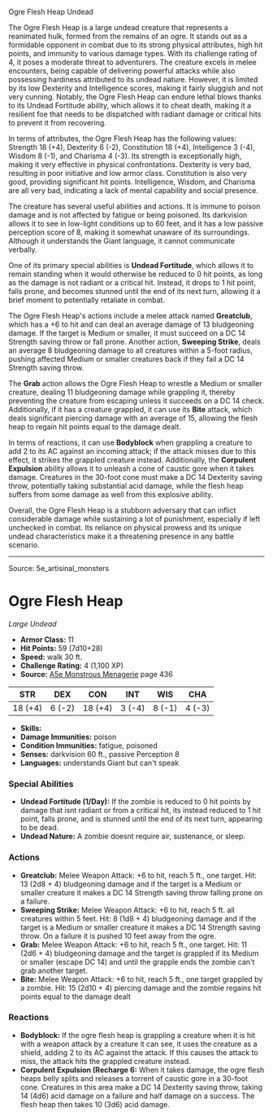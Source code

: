 <MonsterName/>Ogre Flesh Heap</MonsterName>
<CreatureType/>Undead</CreatureType>

<summary>The Ogre Flesh Heap is a large undead creature that represents a reanimated hulk, formed from the remains of an ogre. It stands out as a formidable opponent in combat due to its strong physical attributes, high hit points, and immunity to various damage types. With its challenge rating of 4, it poses a moderate threat to adventurers. The creature excels in melee encounters, being capable of delivering powerful attacks while also possessing hardiness attributed to its undead nature. However, it is limited by its low Dexterity and Intelligence scores, making it fairly sluggish and not very cunning. Notably, the Ogre Flesh Heap can endure lethal blows thanks to its Undead Fortitude ability, which allows it to cheat death, making it a resilient foe that needs to be dispatched with radiant damage or critical hits to prevent it from recovering.</summary>

<detail>

In terms of attributes, the Ogre Flesh Heap has the following values: Strength 18 (+4), Dexterity 6 (-2), Constitution 18 (+4), Intelligence 3 (-4), Wisdom 8 (-1), and Charisma 4 (-3). Its strength is exceptionally high, making it very effective in physical confrontations. Dexterity is very bad, resulting in poor initiative and low armor class. Constitution is also very good, providing significant hit points. Intelligence, Wisdom, and Charisma are all very bad, indicating a lack of mental capability and social presence.

The creature has several useful abilities and actions. It is immune to poison damage and is not affected by fatigue or being poisoned. Its darkvision allows it to see in low-light conditions up to 60 feet, and it has a low passive perception score of 8, making it somewhat unaware of its surroundings. Although it understands the Giant language, it cannot communicate verbally.

One of its primary special abilities is **Undead Fortitude**, which allows it to remain standing when it would otherwise be reduced to 0 hit points, as long as the damage is not radiant or a critical hit. Instead, it drops to 1 hit point, falls prone, and becomes stunned until the end of its next turn, allowing it a brief moment to potentially retaliate in combat. 

The Ogre Flesh Heap's actions include a melee attack named **Greatclub**, which has a +6 to hit and can deal an average damage of 13 bludgeoning damage. If the target is Medium or smaller, it must succeed on a DC 14 Strength saving throw or fall prone. Another action, **Sweeping Strike**, deals an average 8 bludgeoning damage to all creatures within a 5-foot radius, pushing affected Medium or smaller creatures back if they fail a DC 14 Strength saving throw. 

The **Grab** action allows the Ogre Flesh Heap to wrestle a Medium or smaller creature, dealing 11 bludgeoning damage while grappling it, thereby preventing the creature from escaping unless it succeeds on a DC 14 check. Additionally, if it has a creature grappled, it can use its **Bite** attack, which deals significant piercing damage with an average of 15, allowing the flesh heap to regain hit points equal to the damage dealt.

In terms of reactions, it can use **Bodyblock** when grappling a creature to add 2 to its AC against an incoming attack; if the attack misses due to this effect, it strikes the grappled creature instead. Additionally, the **Corpulent Expulsion** ability allows it to unleash a cone of caustic gore when it takes damage. Creatures in the 30-foot cone must make a DC 14 Dexterity saving throw, potentially taking substantial acid damage, while the flesh heap suffers from some damage as well from this explosive ability.

Overall, the Ogre Flesh Heap is a stubborn adversary that can inflict considerable damage while sustaining a lot of punishment, especially if left unchecked in combat. Its reliance on physical prowess and its unique undead characteristics make it a threatening presence in any battle scenario.</detail>



---

Source: 5e_artisinal_monsters

# Ogre Flesh Heap

*Large* *Undead*

- **Armor Class:** 11
- **Hit Points:** 59 (7d10+28)
- **Speed:** walk 30 ft.
- **Challenge Rating:** 4 (1,100 XP)
- **Source:** [A5e Monstrous Menagerie](https://enpublishingrpg.com/products/level-up-monstrous-menagerie-a5e) page 436

| STR | DEX | CON | INT | WIS | CHA |
| --- | --- | --- | --- | --- | --- |
| 18 (+4) | 6 (-2) | 18 (+4) | 3 (-4) | 8 (-1) | 4 (-3) |

- **Skills:** 
- **Damage Immunities:** poison
- **Condition Immunities:** fatigue, poisoned
- **Senses:** darkvision 60 ft., passive Perception 8
- **Languages:** understands Giant but can't speak

### Special Abilities

- **Undead Fortitude (1/Day):** If the zombie is reduced to 0 hit points by damage that isnt radiant or from a critical hit, its instead reduced to 1 hit point, falls prone, and is stunned until the end of its next turn, appearing to be dead.
- **Undead Nature:** A zombie doesnt require air, sustenance, or sleep.

### Actions

- **Greatclub:** Melee Weapon Attack: +6 to hit, reach 5 ft., one target. Hit: 13 (2d8 + 4) bludgeoning damage  and if the target is a Medium or smaller creature  it makes a DC 14 Strength saving throw  falling prone on a failure.
- **Sweeping Strike:** Melee Weapon Attack: +6 to hit, reach 5 ft.  all creatures within 5 feet. Hit: 8 (1d8 + 4) bludgeoning damage  and if the target is a Medium or smaller creature  it makes a DC 14 Strength saving throw. On a failure  it is pushed 10 feet away from the ogre.
- **Grab:** Melee Weapon Attack: +6 to hit, reach 5 ft., one target. Hit: 11 (2d6 + 4) bludgeoning damage  and the target is grappled if its Medium or smaller (escape DC 14)  and until the grapple ends  the zombie can't grab another target.
- **Bite:** Melee Weapon Attack: +6 to hit, reach 5 ft., one target grappled by a zombie. Hit: 15 (2d10 + 4) piercing damage  and the zombie regains hit points equal to the damage dealt

### Reactions

- **Bodyblock:** If the ogre flesh heap is grappling a creature when it is hit with a weapon attack by a creature it can see, it uses the creature as a shield, adding 2 to its AC against the attack. If this causes the attack to miss, the attack hits the grappled creature instead.
- **Corpulent Expulsion (Recharge 6:** When it takes damage, the ogre flesh heaps belly splits and releases a torrent of caustic gore in a 30-foot cone. Creatures in this area make a DC 14 Dexterity saving throw, taking 14 (4d6) acid damage on a failure and half damage on a success. The flesh heap then takes 10 (3d6) acid damage.




